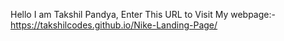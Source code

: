 Hello I am Takshil Pandya,
Enter This URL to Visit My webpage:-https://takshilcodes.github.io/Nike-Landing-Page/
